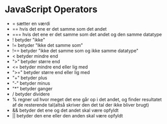 # JavaScript Operators

* = sætter en værdi
* == hvis det ene er det samme som det andet
* === hvis det ene er det samme som det andet og den samme datatype
* ! betyder "ikke"
* != betyder "Ikke det samme som"
* !== betyder "ikke det samme som og ikke samme datatype"
* < betyder mindre end
* ">" betyder større end
* <= betyder mindre end eller lig med
* ">=" betyder større end eller lig med
* "+" betyder plus
* "-" betyder minus
* "*" betyder ganger
* /  betyder dividere
* % regner ud hvor meget det ene går op i det andet, og finder resultatet af de resterende tal(altså skriver den det tal der ikke bliver brugt)
* && betyder det ene og det andet skal være opfyldt
* || betyder den ene eller den anden skal være opfyldt